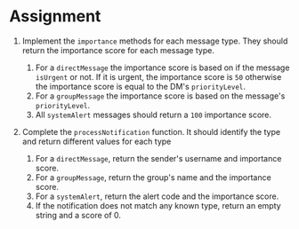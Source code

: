 # Assignment

1. Implement the `importance` methods for each message type. They should return the importance score for each message type.
   1. For a `directMessage` the importance score is based on if the message `isUrgent` or not. If it is urgent, the importance score is `50` otherwise the importance score is equal to the DM's `priorityLevel`.
   2. For a `groupMessage` the importance score is based on the message's `priorityLevel`.
   3. All `systemAlert` messages should return a `100` importance score.

2. Complete the `processNotification` function. It should identify the type and return different values for each type
   1. For a `directMessage`, return the sender's username and importance score.
   2. For a `groupMessage`, return the group's name and the importance score.
   3. For a `systemAlert`, return the alert code and the importance score.
   4. If the notification does not match any known type, return an empty string and a score of 0.
